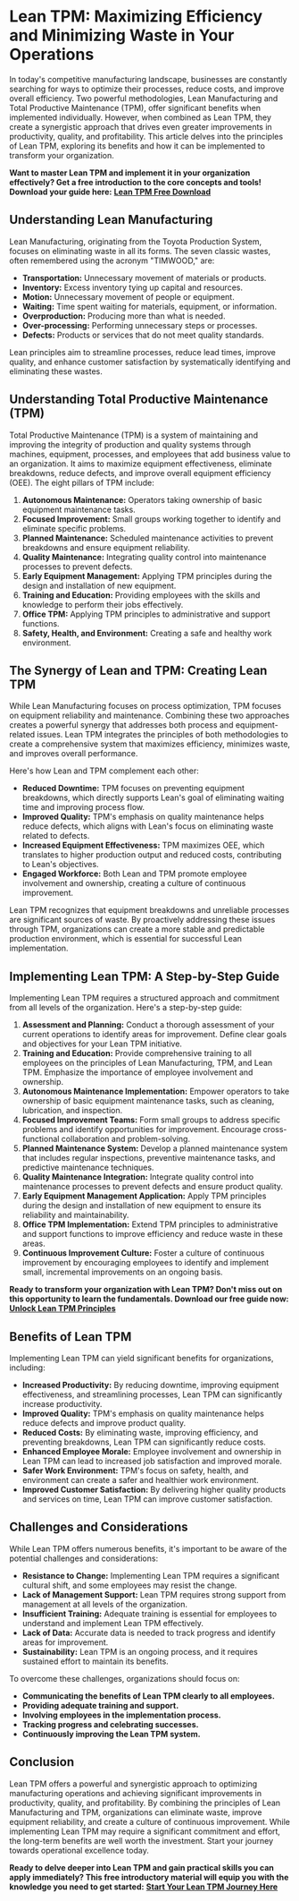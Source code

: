 # Lean TPM: Maximizing Efficiency and Minimizing Waste in Your Operations

In today's competitive manufacturing landscape, businesses are constantly searching for ways to optimize their processes, reduce costs, and improve overall efficiency. Two powerful methodologies, Lean Manufacturing and Total Productive Maintenance (TPM), offer significant benefits when implemented individually. However, when combined as Lean TPM, they create a synergistic approach that drives even greater improvements in productivity, quality, and profitability. This article delves into the principles of Lean TPM, exploring its benefits and how it can be implemented to transform your organization.

**Want to master Lean TPM and implement it in your organization effectively? Get a free introduction to the core concepts and tools! Download your guide here:** [**Lean TPM Free Download**](https://udemywork.com/lean-tpm)

## Understanding Lean Manufacturing

Lean Manufacturing, originating from the Toyota Production System, focuses on eliminating waste in all its forms. The seven classic wastes, often remembered using the acronym "TIMWOOD," are:

*   **Transportation:** Unnecessary movement of materials or products.
*   **Inventory:** Excess inventory tying up capital and resources.
*   **Motion:** Unnecessary movement of people or equipment.
*   **Waiting:** Time spent waiting for materials, equipment, or information.
*   **Overproduction:** Producing more than what is needed.
*   **Over-processing:** Performing unnecessary steps or processes.
*   **Defects:** Products or services that do not meet quality standards.

Lean principles aim to streamline processes, reduce lead times, improve quality, and enhance customer satisfaction by systematically identifying and eliminating these wastes.

## Understanding Total Productive Maintenance (TPM)

Total Productive Maintenance (TPM) is a system of maintaining and improving the integrity of production and quality systems through machines, equipment, processes, and employees that add business value to an organization. It aims to maximize equipment effectiveness, eliminate breakdowns, reduce defects, and improve overall equipment efficiency (OEE). The eight pillars of TPM include:

1.  **Autonomous Maintenance:** Operators taking ownership of basic equipment maintenance tasks.
2.  **Focused Improvement:** Small groups working together to identify and eliminate specific problems.
3.  **Planned Maintenance:** Scheduled maintenance activities to prevent breakdowns and ensure equipment reliability.
4.  **Quality Maintenance:** Integrating quality control into maintenance processes to prevent defects.
5.  **Early Equipment Management:** Applying TPM principles during the design and installation of new equipment.
6.  **Training and Education:** Providing employees with the skills and knowledge to perform their jobs effectively.
7.  **Office TPM:** Applying TPM principles to administrative and support functions.
8.  **Safety, Health, and Environment:** Creating a safe and healthy work environment.

## The Synergy of Lean and TPM: Creating Lean TPM

While Lean Manufacturing focuses on process optimization, TPM focuses on equipment reliability and maintenance. Combining these two approaches creates a powerful synergy that addresses both process and equipment-related issues. Lean TPM integrates the principles of both methodologies to create a comprehensive system that maximizes efficiency, minimizes waste, and improves overall performance.

Here's how Lean and TPM complement each other:

*   **Reduced Downtime:** TPM focuses on preventing equipment breakdowns, which directly supports Lean's goal of eliminating waiting time and improving process flow.
*   **Improved Quality:** TPM's emphasis on quality maintenance helps reduce defects, which aligns with Lean's focus on eliminating waste related to defects.
*   **Increased Equipment Effectiveness:** TPM maximizes OEE, which translates to higher production output and reduced costs, contributing to Lean's objectives.
*   **Engaged Workforce:** Both Lean and TPM promote employee involvement and ownership, creating a culture of continuous improvement.

Lean TPM recognizes that equipment breakdowns and unreliable processes are significant sources of waste. By proactively addressing these issues through TPM, organizations can create a more stable and predictable production environment, which is essential for successful Lean implementation.

## Implementing Lean TPM: A Step-by-Step Guide

Implementing Lean TPM requires a structured approach and commitment from all levels of the organization. Here's a step-by-step guide:

1.  **Assessment and Planning:** Conduct a thorough assessment of your current operations to identify areas for improvement. Define clear goals and objectives for your Lean TPM initiative.
2.  **Training and Education:** Provide comprehensive training to all employees on the principles of Lean Manufacturing, TPM, and Lean TPM. Emphasize the importance of employee involvement and ownership.
3.  **Autonomous Maintenance Implementation:** Empower operators to take ownership of basic equipment maintenance tasks, such as cleaning, lubrication, and inspection.
4.  **Focused Improvement Teams:** Form small groups to address specific problems and identify opportunities for improvement. Encourage cross-functional collaboration and problem-solving.
5.  **Planned Maintenance System:** Develop a planned maintenance system that includes regular inspections, preventive maintenance tasks, and predictive maintenance techniques.
6.  **Quality Maintenance Integration:** Integrate quality control into maintenance processes to prevent defects and ensure product quality.
7.  **Early Equipment Management Application:** Apply TPM principles during the design and installation of new equipment to ensure its reliability and maintainability.
8.  **Office TPM Implementation:** Extend TPM principles to administrative and support functions to improve efficiency and reduce waste in these areas.
9.  **Continuous Improvement Culture:** Foster a culture of continuous improvement by encouraging employees to identify and implement small, incremental improvements on an ongoing basis.

**Ready to transform your organization with Lean TPM? Don't miss out on this opportunity to learn the fundamentals. Download our free guide now:** [**Unlock Lean TPM Principles**](https://udemywork.com/lean-tpm)

## Benefits of Lean TPM

Implementing Lean TPM can yield significant benefits for organizations, including:

*   **Increased Productivity:** By reducing downtime, improving equipment effectiveness, and streamlining processes, Lean TPM can significantly increase productivity.
*   **Improved Quality:** TPM's emphasis on quality maintenance helps reduce defects and improve product quality.
*   **Reduced Costs:** By eliminating waste, improving efficiency, and preventing breakdowns, Lean TPM can significantly reduce costs.
*   **Enhanced Employee Morale:** Employee involvement and ownership in Lean TPM can lead to increased job satisfaction and improved morale.
*   **Safer Work Environment:** TPM's focus on safety, health, and environment can create a safer and healthier work environment.
*   **Improved Customer Satisfaction:** By delivering higher quality products and services on time, Lean TPM can improve customer satisfaction.

## Challenges and Considerations

While Lean TPM offers numerous benefits, it's important to be aware of the potential challenges and considerations:

*   **Resistance to Change:** Implementing Lean TPM requires a significant cultural shift, and some employees may resist the change.
*   **Lack of Management Support:** Lean TPM requires strong support from management at all levels of the organization.
*   **Insufficient Training:** Adequate training is essential for employees to understand and implement Lean TPM effectively.
*   **Lack of Data:** Accurate data is needed to track progress and identify areas for improvement.
*   **Sustainability:** Lean TPM is an ongoing process, and it requires sustained effort to maintain its benefits.

To overcome these challenges, organizations should focus on:

*   **Communicating the benefits of Lean TPM clearly to all employees.**
*   **Providing adequate training and support.**
*   **Involving employees in the implementation process.**
*   **Tracking progress and celebrating successes.**
*   **Continuously improving the Lean TPM system.**

## Conclusion

Lean TPM offers a powerful and synergistic approach to optimizing manufacturing operations and achieving significant improvements in productivity, quality, and profitability. By combining the principles of Lean Manufacturing and TPM, organizations can eliminate waste, improve equipment reliability, and create a culture of continuous improvement. While implementing Lean TPM may require a significant commitment and effort, the long-term benefits are well worth the investment. Start your journey towards operational excellence today.

**Ready to delve deeper into Lean TPM and gain practical skills you can apply immediately? This free introductory material will equip you with the knowledge you need to get started:** [**Start Your Lean TPM Journey Here**](https://udemywork.com/lean-tpm)

